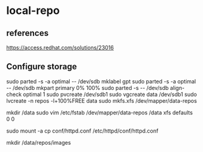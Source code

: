 # local-repo

## references
https://access.redhat.com/solutions/23016

## Configure storage

sudo parted -s -a optimal -- /dev/sdb mklabel gpt
sudo parted -s -a optimal -- /dev/sdb mkpart primary 0% 100%
sudo parted -s -- /dev/sdb align-check optimal 1
sudo pvcreate /dev/sdb1
sudo vgcreate data /dev/sdb1
sudo lvcreate -n repos -l+100%FREE data
sudo mkfs.xfs /dev/mapper/data-repos

mkdir /data
sudo vim /etc/fstab
/dev/mapper/data-repos /data xfs defaults 0 0 

sudo mount -a
cp conf/httpd.conf /etc/httpd/conf/httpd.conf

mkdir /data/repos/images

